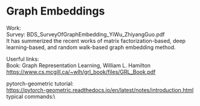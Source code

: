# Graph Embeddings

Work: \
Survey: BDS_SurveyOfGraphEmbedding_YiWu_ZhiyangGuo.pdf\
It has summerized the recent works of matrix factorization-based, deep learning-based, and random walk-based graph embedding method.

Userful links:\
Book: Graph Representation Learning, William L. Hamilton\
https://www.cs.mcgill.ca/~wlh/grl_book/files/GRL_Book.pdf

pytorch-geometric tutorial:\
https://pytorch-geometric.readthedocs.io/en/latest/notes/introduction.html
typical commands:\
